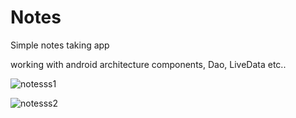 # Notes
Simple notes taking app

working with android architecture components, Dao, LiveData etc..


![notesss1](https://user-images.githubusercontent.com/31827089/131128104-e3ce43f3-53c5-461f-8335-545f6631fe6b.jpeg)

![notesss2](https://user-images.githubusercontent.com/31827089/131128084-f46a63ac-b928-4967-9f45-85c243076aec.jpeg)

